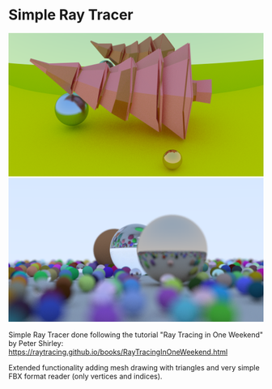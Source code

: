 # Simple Ray Tracer

<img src='./images/RayTracerIMAGE20200109.png'>
<img src='./images/RayTracerIMAGE20200109_2.png'>

Simple Ray Tracer done following the tutorial "Ray Tracing in One Weekend" by Peter Shirley: https://raytracing.github.io/books/RayTracingInOneWeekend.html

Extended functionality adding mesh drawing with triangles and very simple FBX format reader (only vertices and indices).